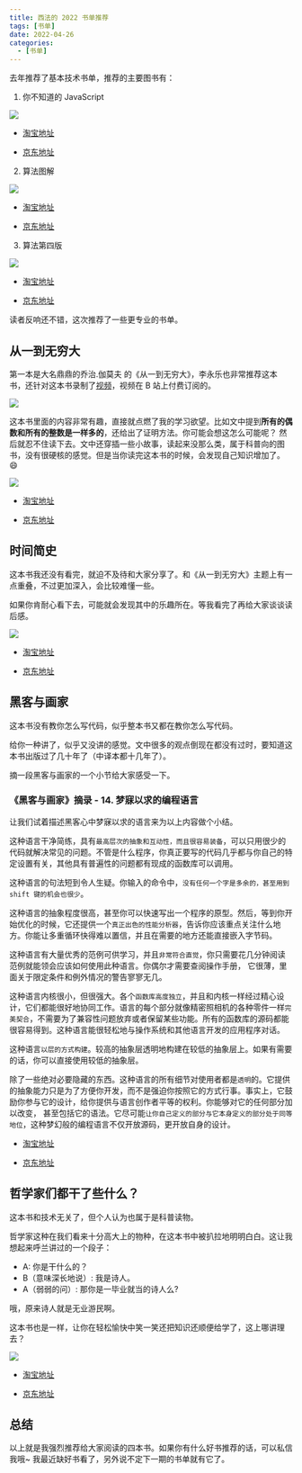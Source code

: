 ```yaml
---
title: 西法的 2022 书单推荐
tags: [书单]
date: 2022-04-26
categories:
  - [书单]
---
```


去年推荐了基本技术书单，推荐的主要图书有：

1. 你不知道的 JavaScript

![](https://tva1.sinaimg.cn/large/e6c9d24ely1h1n1qlhinhj20u00w4dkt.jpg)

- [淘宝地址](https://s.click.taobao.com/AmrJYYu)

- [京东地址](https://union-click.jd.com/jdc?e=618%7Cpc%7C&p=JF8BANEJK1olXDYCVlxYDUIfBl9MRANLAjZbERscSkAJHTdNTwcKBlMdBgABFksVAWoNElMQQl9HCANtbwBqahtxRQR2Nnh_VQ0qdjRWextUe1cZbQcyVF9cCEMSBGoOHmslXQEyAjBdCUoWAm4NH1wSbQcyVFlZCUMTAm4JGF4RXjYFVFdtUx55BG8NSA9GXlRVBAoKXXsnM2w4HFscSQBwFQxJDjknM284GGtXMwJQVFkKCRgWUGhbGl4TXw5RA18OW08UBm4JE1MWVFNWZFxcCU8eMw)

2. 算法图解

![](https://tva1.sinaimg.cn/large/e6c9d24ely1h1n1wadmctj20ku13wtbh.jpg)

- [淘宝地址](https://s.click.taobao.com/5acRLYu)

- [京东地址](https://union-click.jd.com/jdc?e=618%7Cpc%7C&p=JF8BANwJK1olXQUBV1tfCk4UBF8LHFIQWAAEVlhaAHtTXDdWRGtMGENDFlVDFhNSVzMXQA4KD1heSl1aAU4SBWkKHVwdQl9HCANtTz1UQiZ4GwxwFUZqVT4teg5vAjYPXVcZbQcyVF9cCEMSBGoOHmslXQEyFTBbD0kUB2o4GmsVWgIDXFpcC0IXAGYLK1wVVDZZATBaCE5EVzwLSQxFCVFXZG5tC3sQA2YcHSlUDxIEJm5tCHsUMy1mHwgcDwUBBl9dWEhABmgMHAhAXgBWUwkOAEgXUWddGlIlXwcDUFdt)

3. 算法第四版

![](https://tva1.sinaimg.cn/large/e6c9d24ely1h1n1xjiibhj20ly0rzgog.jpg)

- [淘宝地址](https://s.click.taobao.com/pmHJYYu)

- [京东地址](https://union-click.jd.com/jdc?e=618%7Cpc%7C&p=JF8BANsJK1olVQEGV11fAEsfM2gAGlgRXwIBVFtdOA9IWzFXKwJQGEdAX0BDUA5DX3BTTkRHA1ocU1ZcC08VB2wIHlsKBENeCW4EbxlDeTcJTDlQHWFGJ1kCV0tHRhpeF1clXDYCVV9dAE4QBmkNK2sVWjZDOllYC0MVBV8JK1sSWQcKUF9fDE0TBmc4HFscbV1XOlldDRhDUGxaTAtBClMyZG5eOEwXCnsOaRpHSQBwZG5dOEgnQQEKTggRDlICVglaX0sSAGxcS14QWVYEVwoKDxhDBjoNE2sXXAcGXW4)

读者反响还不错，这次推荐了一些更专业的书单。

<!-- more -->

## 从一到无穷大

第一本是大名鼎鼎的乔治.伽莫夫 的《从一到无穷大》，李永乐也非常推荐这本书，还针对这本书录制了[视频](https://www.bilibili.com/cheese/play/ep1659 "李永乐《从一到无穷大》 视频")，视频在 B 站上付费订阅的。

![](https://tva1.sinaimg.cn/large/e6c9d24ely1h1n1yxg1cvj21wh0u0jxx.jpg)

这本书里面的内容非常有趣，直接就点燃了我的学习欲望。比如文中提到**所有的偶数和所有的整数是一样多的**，还给出了证明方法。你可能会想这怎么可能呢？ 然后就忍不住读下去。文中还穿插一些小故事，读起来没那么类，属于科普向的图书，没有很硬核的感觉。但是当你读完这本书的时候，会发现自己知识增加了。😄

![](https://tva1.sinaimg.cn/large/e6c9d24ely1h1n21424kjj20u60u00y6.jpg)

- [淘宝地址](https://s.click.taobao.com/uHgRLYu)

- [京东地址](https://union-click.jd.com/jdc?e=618%7Cpc%7C&p=JF8BANEJK1olXDYCV1lUDEoUBl9MRANLAjZbERscSkAJHTdNTwcKBlMdBgABFksUBGYMGlgQQl9HCANtaxlkYz99Hwd1PXQGNFYODzMfeGlea1cZbQcyVF9cCEMSBGoOHmslXQEyAjBdCUoWAm4MHVoSbQcyVFlZCUMTAmsIElocWzYFVFdtUx55BG8NSA9GXlRVBAoKXXsnM2w4HFscSQBwFQxJDjknM284GGtXMwEKVg1fX0pECzwJTF4QDgYKUFZcDxwQAT0JSVscWwVXZFxcCU8eMw)

## 时间简史

这本书我还没有看完，就迫不及待和大家分享了。和《从一到无穷大》主题上有一点重叠，不过更加深入，会比较难懂一些。

如果你肯耐心看下去，可能就会发现其中的乐趣所在。等我看完了再给大家谈谈读后感。

![](https://tva1.sinaimg.cn/large/e6c9d24ely1h1n238k89cj20ku0z079c.jpg)

- [淘宝地址](https://s.click.taobao.com/FXNIYYu)

- [京东地址](https://union-click.jd.com/jdc?e=618%7Cpc%7C&p=JF8BANEJK1olXDYCVV9dAU8VAV9MRANLAjZbERscSkAJHTdNTwcKBlMdBgABFksWAm8BH1kXQl9HCANtXR1lYQhRAQlwH3xfFwkKDU9ffB13e1cZbQcyVF9cCEMSBGoOHmslXQEyAjBdCUoWAm8OH1IVbQcyVFlZCUMTAmgBHVgSWzYFVFdtUx55BG8NSA9GXlRVBAoKXXsnM2w4HFscSQBwFQxJDjknM284GGtXMwNWA1wNAEkWAGxfGF4QXABSVA0ICkoVCmYPHQ4RWVYHZFxcCU8eMw)

## 黑客与画家

这本书没有教你怎么写代码，似乎整本书又都在教你怎么写代码。

给你一种讲了，似乎又没讲的感觉。文中很多的观点倒现在都没有过时，要知道这本书出版过了几十年了（中译本都十几年了）。

摘一段黑客与画家的一个小节给大家感受一下。

### 《黑客与画家》摘录 - 14. 梦寐以求的编程语言

让我们试着描述黑客心中梦寐以求的语言来为以上内容做个小结。

这种语言干净简练，具有`最高层次的抽象和互动性，而且很容易装备`，可以只用很少的代码就解决常见的问题。不管是什么程序，你真正要写的代码几乎都与你自己的特定设置有关，其他具有普遍性的问题都有现成的函数库可以调用。

这种语言的句法短到令人生疑。你输入的命令中，`没有任何一个字是多余的，甚至用到 shift 键的机会也很少`。

这种语言的抽象程度很高，甚至你可以快速写出一个程序的原型。然后，等到你开始优化的时候，它还提供一个`真正出色的性能分析器`，告诉你应该重点关注什么地方。你能让多重循环快得难以置信，并且在需要的地方还能直接嵌入字节码。

这种语言有大量优秀的范例可供学习，并且`非常符合直觉`，你只需要花几分钟阅读范例就能领会应该如何使用此种语言。你偶尔才需要查阅操作手册， 它很薄，里面关于限定条件和例外情况的警告寥寥无几。

这种语言内核很小，但很强大。各个`函数库高度独立`，并且和内核一样经过精心设计，它们都能很好地协同工作。语言的每个部分就像精密照相机的各种零件一样`完美契合`，不需要为了兼容性问题放弃或者保留某些功能。所有的函数库的源码都能很容易得到。这种语言能很轻松地与操作系统和其他语言开发的应用程序对话。

这种语言`以层的方式构建`。较高的抽象层透明地构建在较低的抽象层上。如果有需要的话，你可以直接使用较低的抽象层。

除了一些绝对必要隐藏的东西。这种语言的所有细节对使用者都是`透明`的。它提供的抽象能力只是为了方便你开发，而不是强迫你按照它的方式行事。事实上，它鼓励你参与它的设计，给你提供与语言创作者平等的权利。你能够对它的任何部分加以改变， 甚至包括它的语法。它尽可能`让你自己定义的部分与它本身定义的部分处于同等地位`，这种梦幻般的编程语言不仅开放源码，更开放自身的设计。

- [淘宝地址](https://s.click.taobao.com/4UhIYYu)

- [京东地址](https://union-click.jd.com/jdc?e=618%7Cpc%7C&p=JF8BANEJK1olXDYCVFxeCk4VBl9MRANLAjZbERscSkAJHTdNTwcKBlMdBgABFksXAWwKHlkQQl9HCANtSR1pQh8IWD51LlJGEwsUQAxOVypPXVcZbQcyVF9cCEMSBGoOHmslXQEyAjBdCUoWAm4NH1wSbQcyVFlZCUMTAmkMHFoRXzYFVFdtUx55BG8NSA9GXlRVBAoKXXsnM2w4HFscSQBwFQxJDjknM284GGtXMwVWVwtcWx5EUDwJEl5GXFMKUFoKDEpCVz1aHF4XWgNWZFxcCU8eMw)

## 哲学家们都干了些什么？

这本书和技术无关了，但个人认为也属于是科普读物。

哲学家这种在我们看来十分高大上的物种，在这本书中被扒拉地明明白白。这让我想起来呼兰讲过的一个段子：

- A: 你是干什么的？
- B（意味深长地说）: 我是诗人。
- A（弱弱的问）: 那你是一毕业就当的诗人么?

哦，原来诗人就是无业游民啊。

这本书也是一样，让你在轻松愉快中笑一笑还把知识还顺便给学了，这上哪讲理去？

![](https://tva1.sinaimg.cn/large/e6c9d24ely1h1n26odgddj20ku0tutc9.jpg)

- [淘宝地址](https://s.click.taobao.com/WQ7IYYu)

- [京东地址](https://union-click.jd.com/jdc?e=618%7Cpc%7C&p=JF8BANEJK1olXDYCVl9VDUkRB19MRANLAjZbERscSkAJHTdNTwcKBlMdBgABFksVAmcNGV0RQl9HCANtXR9BeToLayB2BHB0NF0KfyNOcyRpe1cZbQcyVF9cCEMSBGoOHmslXQEyAjBdCUoWAm4NGF8QbQcyVFlZCUMTAmYMH10dWzYFVFdtUx55BG8NSA9GXlRVBAoKXXsnM2w4HFscSQBwFQxJDjknM284GGtXMwVQAQlaXEkXUW8NS14VXVJSUlYODUhEBmoKHAlBWAdVZFxcCU8eMw)

## 总结

以上就是我强烈推荐给大家阅读的四本书。如果你有什么好书推荐的话，可以私信我哦~ 我最近缺好书看了，另外说不定下一期的书单就有它了。
